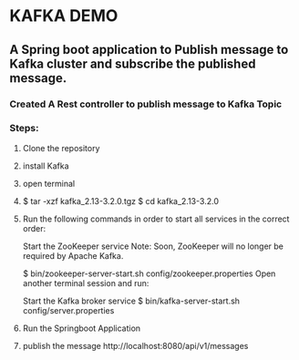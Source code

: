 # KAFKA DEMO

## A Spring boot application to Publish message to Kafka cluster and subscribe the published message.
### Created A Rest controller to publish message to Kafka Topic


### Steps:

1) Clone the repository
2) install Kafka
3) open terminal
4) $ tar -xzf kafka_2.13-3.2.0.tgz
    $ cd kafka_2.13-3.2.0
5) Run the following commands in order to start all services in the correct order:

    Start the ZooKeeper service
    Note: Soon, ZooKeeper will no longer be required by Apache Kafka.

    $ bin/zookeeper-server-start.sh config/zookeeper.properties
    Open another terminal session and run:

    Start the Kafka broker service
    $ bin/kafka-server-start.sh config/server.properties
    
6) Run the Springboot Application

7) publish the message 
    http://localhost:8080/api/v1/messages









